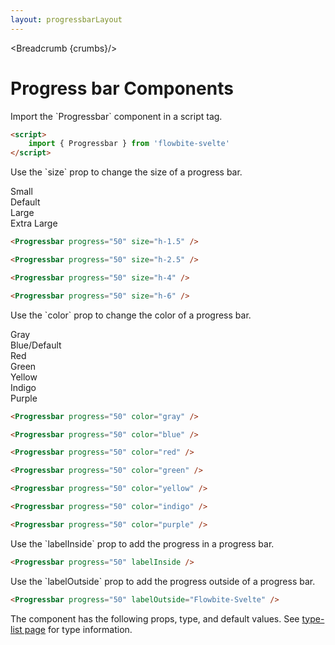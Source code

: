 ```yaml
---
layout: progressbarLayout
---
```


<script>
	import Htwo from '../utils/Htwo.svelte'
  import { Progressbar, Table, TableDefaultRow, Breadcrumb } from '$lib/index'
	import componentProps from '../props/Progressbar.json'
  // Props table
  let items = componentProps.props
	let propHeader = ['Name', 'Type', 'Default']
	
	let divClass='w-full relative overflow-x-auto shadow-md sm:rounded-lg'

  let crumbs = [
    {
      label:'Home',
      href:'/'
    },
    {
      label:'Progress bar',
      href:'/progressbars/'
    }
  ]
</script>

<Breadcrumb {crumbs}/>

<h1 class="text-3xl w-full dark:text-white py-8">Progress bar Components</h1>

<p>Import the `Progressbar` component in a script tag.</p>

```html
<script>
	import { Progressbar } from 'flowbite-svelte'
</script>
```

<Htwo label="Sizes" />

<p>Use the `size` prop to change the size of a progress bar.</p>

<div class="container rounded-xl mx-auto bg-gradient-to-r bg-white dark:bg-gray-900 border border-gray-200 dark:border-gray-700 p-2 sm:p-6">

<div class="my-4">
<div class="mb-1 text-base font-medium dark:text-white">Small</div>
	<Progressbar progress="50" size="h-1.5" />
</div>

<div class="my-4">
<div class="mb-1 text-base font-medium dark:text-white">Default</div>
	<Progressbar progress="50" size="h-2.5" />
</div>

<div class="my-4">
<div class="mb-1 text-lg font-medium dark:text-white">Large</div>
	<Progressbar progress="50" size="h-4" />
</div>

<div class="my-4">
<div class="mb-1 text-lg font-medium dark:text-white">Extra Large</div>
	<Progressbar progress="50" size="h-6" />
</div>

</div>

```html
<Progressbar progress="50" size="h-1.5" />

<Progressbar progress="50" size="h-2.5" />

<Progressbar progress="50" size="h-4" />

<Progressbar progress="50" size="h-6" />

```

<Htwo label="Colors" />

<p>Use the `color` prop to change the color of a progress bar.</p>

<div class="container rounded-xl mx-auto bg-gradient-to-r bg-white dark:bg-gray-900 border border-gray-200 dark:border-gray-700 p-2 sm:p-6">

<div class="my-4">
<div class="mb-1 text-base font-medium dark:text-white">Gray</div>
	<Progressbar progress="50" color="gray" />
</div>

<div class="my-4">
<div class="mb-1 text-base font-medium text-blue-700 dark:text-blue-500">Blue/Default</div>
	<Progressbar progress="50" />
</div>

<div class="my-4">
<div class="mb-1 text-base font-medium text-red-700 dark:text-red-500">Red</div>
	<Progressbar progress="50" color="red" />
</div>

<div class="my-4">
<div class="mb-1 text-base font-medium text-green-700 dark:text-green-500">Green</div>
	<Progressbar progress="50" color="green" />
</div>

<div class="mb-1 text-base font-medium text-yellow-700 dark:text-yellow-500">Yellow</div>
<div class="my-4">
	<Progressbar progress="50" color="yellow" />
</div>

<div class="mb-1 text-base font-medium text-indigo-700 dark:text-indigo-400">Indigo</div>
<div class="my-4">
	<Progressbar progress="50" color="indigo" />
</div>

<div class="mb-1 text-base font-medium text-purple-700 dark:text-purple-400">Purple</div>
<div class="my-4">
	<Progressbar progress="50" color="purple" />
</div>

</div>

```html
<Progressbar progress="50" color="gray" />

<Progressbar progress="50" color="blue" />

<Progressbar progress="50" color="red" />

<Progressbar progress="50" color="green" />

<Progressbar progress="50" color="yellow" />

<Progressbar progress="50" color="indigo" />

<Progressbar progress="50" color="purple" />
```

<Htwo label="Label inside" />

<p>Use the `labelInside` prop to add the progress in a progress bar.</p>

<div class="container rounded-xl mx-auto bg-gradient-to-r bg-white dark:bg-gray-900 border border-gray-200 dark:border-gray-700 p-2 sm:p-6">

<Progressbar progress="50" labelInside />

</div>

```html
<Progressbar progress="50" labelInside />
```

<Htwo label="Label outside" />

<p>Use the `labelOutside` prop to add the progress outside of a progress bar.</p>

<div class="container rounded-xl mx-auto bg-gradient-to-r bg-white dark:bg-gray-900 border border-gray-200 dark:border-gray-700 p-2 sm:p-6">

<Progressbar progress="50" labelOutside="Flowbite-Svelte" />

</div>

```html
<Progressbar progress="50" labelOutside="Flowbite-Svelte" />
```

<Htwo label="Props" />

<p>The component has the following props, type, and default values. See <a href="/type-list" class="text-blue-600 hover:underline dark:text-blue-500">type-list page</a> for type information.</p>

<Table header={propHeader} {divClass} >
  <TableDefaultRow {items} rowState='hover' />
</Table>